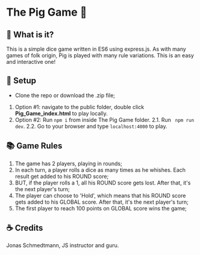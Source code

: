 # The Pig Game :pig:

## :flashlight: What is it? 
This is a simple dice game written in ES6 using express.js. As with many games of folk origin, Pig is played with many rule variations. 
This is an easy and interactive one!

## :vertical_traffic_light: Setup
- Clone the repo or download the .zip file; <br/>
1. Option #1: navigate to the public folder, double click **Pig_Game_index.html** to play locally.
2. Option #2: Run ` npm i ` from inside The Pig Game folder.
2.1. Run ` npm run dev`.
2.2. Go to your browser and type `localhost:4000` to play.

## :books: Game Rules
1. The game has 2 players, playing in rounds;
2. In each turn, a player rolls a dice as many times as he whishes. Each result get added to his ROUND score;
3. BUT, if the player rolls a 1, all his ROUND score gets lost. After that, it's the next player's turn;
4. The player can choose to 'Hold', which means that his ROUND score gets added to his GLOBAL score. After that, it's the next player's turn;
5. The first player to reach 100 points on GLOBAL score wins the game;

## :coffee: Credits
Jonas Schmedtmann, JS instructor and guru.

